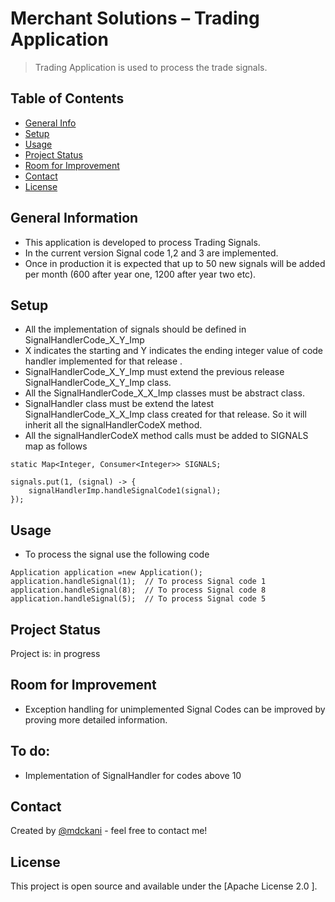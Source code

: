 # Merchant Solutions – Trading Application
> Trading Application is used to process the trade signals.

## Table of Contents
* [General Info](#general-information)
* [Setup](#setup)
* [Usage](#usage)
* [Project Status](#project-status)
* [Room for Improvement](#room-for-improvement)
* [Contact](#contact)
* [License](#license)


## General Information
- This application is developed to process Trading Signals.
- In the current version Signal code 1,2 and 3 are implemented.
- Once in production it is expected that up to 50 new signals will be added per month (600 after year one, 1200 after year two etc). 

## Setup
* All the implementation of signals should be defined in SignalHandlerCode_X_Y_Imp 
* X indicates the starting  and Y indicates the ending integer value of code handler implemented for that release . 
* SignalHandlerCode_X_Y_Imp must extend the previous release SignalHandlerCode_X_Y_Imp class.
* All the SignalHandlerCode_X_X_Imp classes must be abstract class.
* SignalHandler class must be extend the latest SignalHandlerCode_X_X_Imp class created for that release. So it will inherit all the signalHandlerCodeX method.
* All the signalHandlerCodeX method calls must be added to SIGNALS map as follows

` static Map<Integer, Consumer<Integer>> SIGNALS; `

```
signals.put(1, (signal) -> {  
    signalHandlerImp.handleSignalCode1(signal);  
});  
 ```

## Usage
* To process the signal use the following code

``` 
Application application =new Application(); 
application.handleSignal(1);  // To process Signal code 1
application.handleSignal(8);  // To process Signal code 8 
application.handleSignal(5);  // To process Signal code 5

```


## Project Status
Project is:  in progress 


## Room for Improvement
- Exception handling for unimplemented Signal Codes can be improved by proving more detailed information.
 

## To do:
- Implementation of SignalHandler for codes above 10

## Contact
Created by [@mdckani](https://github.com/mdckani) - feel free to contact me!


## License
This project is open source and available under the [Apache License 2.0 ]. 
